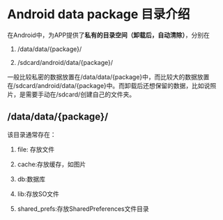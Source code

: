 # Android data package 目录介绍

在Android中，为APP提供了**私有的目录空间（卸载后，自动清除）**，分别在 

1. /data/data/{package}/

2. /sdcard/android/data/{package}/

一般比较私密的数据放置在/data/data/{package}中，而比较大的数据放置在/sdcard/android/data/{package}中。而卸载后还想保留的数据，比如说照片，是需要手动在/sdcard/创建自己的文件夹。

## /data/data/{package}/

该目录通常存在：

1. file: 存放文件

2. cache:存放缓存，如图片

3. db:数据库

4. lib:存放SO文件

5. shared_prefs:存放SharedPreferences文件目录